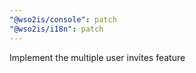```yaml
---
"@wso2is/console": patch
"@wso2is/i18n": patch
---
```


Implement the multiple user invites feature
